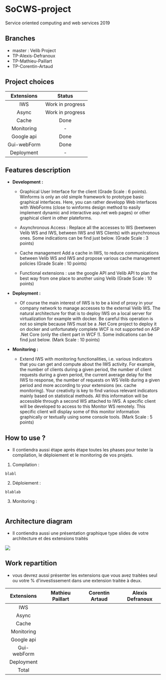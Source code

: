 # SoCWS-project
Service oriented computing and web services 2019

## Branches
- master : Velib Project
- TP-Alexis-Defranoux
- TP-Mathieu-Paillart
- TP-Corentin-Artaud

## Project choices

| Extensions | Status |
|:----------:|:------:|
| IWS        | Work in progress|
| Async      | Work in progress|
| Cache      | Done   |
| Monitoring | -      |
| Google api | Done	  |
| Gui-webForm| Done   |
| Deployment | -      |

## Features description

- **Development :**

    - Graphical User Interface for the client (Grade Scale : 6 points). Winforms is only an old simple framework to prototype basic graphical interfaces. Here, you can rather developp Web interfaces with WebForms (close to winforms design method to easily implement dynamic and interactive asp.net web pages) or other graphical client in other plateforms.

    - Asynchronous Access : Replace all the accesses to WS (beetween Velib WS and IWS, between IWS and WS Clients) with asynchronous ones. Some indications can be find just below. (Grade Scale : 3 points)

    - Cache management Add a cache in IWS, to reduce communications between Velib WS and IWS and propose various cache management policies (Grade Scale : 10 points)

    - Functional extensions : use the google API and Velib API to plan the best way from one place to another using Velib (Grade Scale : 10 points)

- **Deployment :**
    - Of course the main interest of IWS is to be a kind of proxy in your company network to manage accesses to the external Velib WS. The natural architecture for that is to deploy IWS on a local server for virtualization for example with docker. Be careful this operation is not so simple because IWS must be a .Net Core project to deploy it on docker and unfortunately complete WCF is not supported on ASP .Net Core (only the client part in WCF !). Some indications can be find just below. (Mark Scale : 10 points)

- **Monitoring :**
    - Extend IWS with monitoring functionalities, i.e. various indicators that you can get and compute about the IWS activity. For example, the number of clients during a given period, the number of client requests during a given period, the current average delay for the IWS to response, the number of requests on WS Velib during a given period and more according to your extensions (ex. cache monitoring). Your creativity is key to find various relevant indicators mainly based on statistical methods. All this information will be accessible through a second WS attached to IWS. A specific client will be developed to access to this Monitor WS remotely. This specific client will display some of this monitor information graphically or textually using some console tools. (Mark Scale : 5 points)

## How to use ? 

- Il contiendra aussi étape après étape toutes les phases pour tester la compilation, le déploiement et le monitoring de vos projets.

1. Compilation :
```
blabl
```
2. Déploiement :
```
blablab
```
3. Monitoring : 
```

```
## Architecture diagram 

- Il contiendra aussi une présentation graphique type slides de votre architecture et des extensions traités

![](https://i.imgur.com/2pMTsWO.png)


## Work repartition

- vous devrez aussi présenter les extensions que vous avez traitées seul ou votre % d'investissement dans une extension traitée à deux.

|Extensions  | Mathieu Paillart | Corentin Artaud | Alexis Defranoux |
|:----------:|:------:|:------:|:------:|
| IWS        |        |        |        |
| Async      |        |        |        |
| Cache      |        |        |        |
| Monitoring |        |        |        |
| Google api |  	  |        |        |
| Gui-webForm|        |        |        |
| Deployment |        |        |        |
| Total      |        |        |        |

